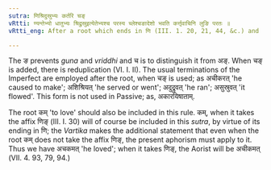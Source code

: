 ```yaml
---
sutra: णिश्रिदुस्रुभ्यः कर्तरि चङ्
vRtti: ण्यन्तेभ्यो धातुभ्यः श्रिद्रुस्रुइत्येतेभ्यश्च परस्य च्लेश्चङादेशो भवति कर्त्तृवाचिनि लुङि परतः ॥
vRtti_eng: After a root which ends in णि (III. 1. 20, 21, 44, &c.) and after the verb श्रि 'to serve', द्रु 'to run', and स्रु 'to drop', चङ् is the substitute of च्लि, when लुङ् follows signifying an agent.

---
```

The ङ prevents _guna_ and _vriddhi_ and च is to distinguish it from अङ्. When चङ् is added, there is reduplication (VI. I. II). The usual terminations of the Imperfect are employed after the root, when चङ् is used; as अचीकरत् 'he caused to make'; अशिश्रियत् 'he served or went'; अदुद्रुवत् 'he ran'; असुस्रुवत् 'it flowed'. This form is not used in Passive; as, अकारयिषाताम्.

The root कम् 'to love' should also be included in this rule. कम्, when it takes the affix णिङ् (III. I. 30) will of course be included in this _sutra_, by virtue of its ending in णि; the _Vartika_ makes the additional statement that even when the root कम् does not take the affix णिङ्, the present aphorism must apply to it. Thus we have अचकमत् 'he loved'; when it takes णिङ्, the Aorist will be अचीकमत् (VII. 4. 93, 79, 94.)
